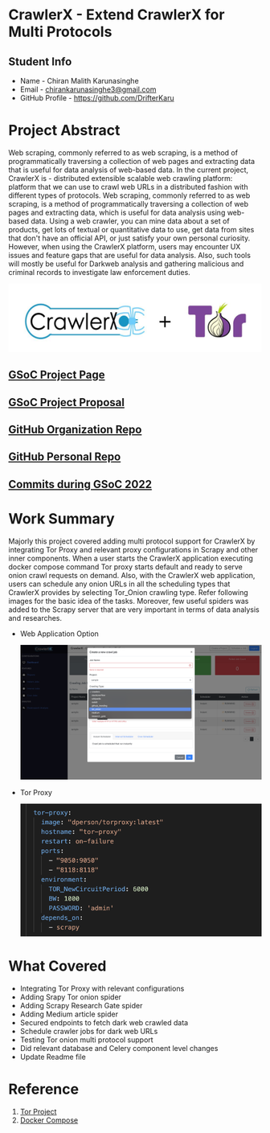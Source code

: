 # CrawlerX - Extend CrawlerX for Multi Protocols

## Student Info
* Name - Chiran Malith Karunasinghe
* Email - chirankarunasinghe3@gmail.com
* GitHub Profile - https://github.com/DrifterKaru

# Project Abstract

Web scraping, commonly referred to as web scraping, is a method of programmatically traversing a collection of web pages and extracting data that is useful for data analysis of web-based data. In the current project, CrawlerX is - distributed extensible scalable web crawling platform: platform that we can use to crawl web URLs in a distributed fashion with different types of protocols. Web scraping, commonly referred to as web scraping, is a method of programmatically traversing a collection of web pages and extracting data, which is useful for data analysis using web-based data. Using a web crawler, you can mine data about a set of products, get lots of textual or quantitative data to use, get data from sites that don't have an official API, or just satisfy your own personal curiosity. However, when using the CrawlerX platform, users may encounter UX issues and feature gaps that are useful for data analysis. Also, such tools will mostly be useful for Darkweb analysis and gathering malicious and criminal records to investigate law enforcement duties. 

![CrawlerX with Tor](https://github.com/leopardslab/CrawlerX/blob/master/resources/Crawlerx_Tor.jpg)


## [GSoC Project Page](https://summerofcode.withgoogle.com/programs/2022/projects/9x4krJ3S)

## [GSoC Project Proposal](https://drive.google.com/file/d/1Ei4Fm_Kpl6m6b4yggwzu1weT7fuYEBwM/view)

## [GitHub Organization Repo](https://github.com/leopardslab/CrawlerX)

## [GitHub Personal Repo](https://github.com/DrifterKaru/CrawlerX)

## [Commits during GSoC 2022](https://github.com/leopardslab/CrawlerX/commits?author=DrifterKaru)

# Work Summary

   Majorly this project covered adding multi protocol support for CrawlerX by integrating Tor Proxy and relevant proxy configurations in Scrapy and other inner components. When a user starts the CrawlerX application executing docker compose command Tor proxy starts default and ready to serve onion crawl requests on demand. Also, with the CrawlerX web application, users can schedule any onion URLs in all the scheduling types that CrawlerX provides by selecting Tor_Onion crawling type. Refer following images for the basic idea of the tasks. Moreover, few useful spiders was added to the Scrapy server that are very important in terms of data analysis and researches.

   
- Web Application Option 
  
    ![CrawlerX - Schedule Job](https://github.com/leopardslab/CrawlerX/blob/master/resources/DarkWeb_Onion_Option.png)

- Tor Proxy
  
    ![Docker Compose](https://github.com/leopardslab/CrawlerX/blob/master/resources/Tor_Proxy_Config.png)


# What Covered

- Integrating Tor Proxy with relevant configurations
- Adding Srapy Tor onion spider
- Adding Scrapy Research Gate spider
- Adding Medium article spider
- Secured endpoints to fetch dark web crawled data
- Schedule crawler jobs for dark web URLs
- Testing Tor onion multi protocol support
- Did relevant database and Celery component level changes
- Update Readme file


# Reference

1. [Tor Project](https://www.torproject.org/)
2. [Docker Compose](https://docs.docker.com/compose/)
